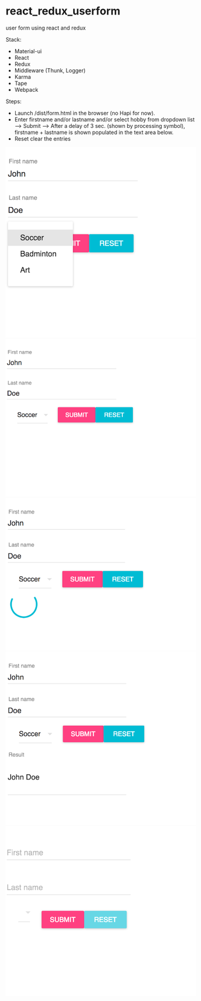 # react_redux_userform
user form using react and redux

Stack:
- Material-ui
- React
- Redux
- Middleware (Thunk, Logger)
- Karma
- Tape
- Webpack

Steps:
- Launch /dist/form.html in the browser (no Hapi for now).
- Enter firstname and/or lastname and/or select hobby from dropdown list --> Submit --> After a delay of 3 sec. (shown by processing symbol), firstname + lastname is shown populated in the text area below. 
- Reset clear the entries

![Step1](https://raw.githubusercontent.com/niranjanshukla/react_redux_userform/react-redux-form/1.png)
![Step2](https://raw.githubusercontent.com/niranjanshukla/react_redux_userform/react-redux-form/2.png)
![Step3](https://raw.githubusercontent.com/niranjanshukla/react_redux_userform/react-redux-form/3.png)
![Step4](https://raw.githubusercontent.com/niranjanshukla/react_redux_userform/react-redux-form/4.png)
![Step5](https://raw.githubusercontent.com/niranjanshukla/react_redux_userform/react-redux-form/5.png)
